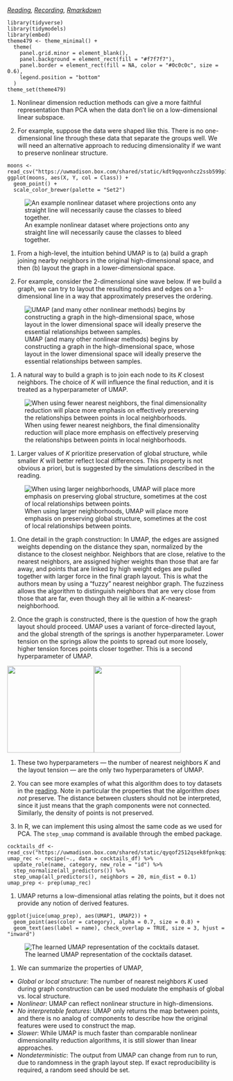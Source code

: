 *[Reading](https://pair-code.github.io/understanding-umap),
[Recording](https://mediaspace.wisc.edu/media/Week%2010%20%5B4%5D%20Uniform%20Manifold%20Approximation%20and%20Projection/1_8tb5x1es),
[Rmarkdown](https://github.com/krisrs1128/stat479/blob/master/_posts/2021-03-24-week10-4/week10-4.Rmd)*

    library(tidyverse)
    library(tidymodels)
    library(embed)
    theme479 <- theme_minimal() + 
      theme(
        panel.grid.minor = element_blank(),
        panel.background = element_rect(fill = "#f7f7f7"),
        panel.border = element_rect(fill = NA, color = "#0c0c0c", size = 0.6),
        legend.position = "bottom"
      )
    theme_set(theme479)

1.  Nonlinear dimension reduction methods can give a more faithful
    representation than PCA when the data don’t lie on a low-dimensional
    linear subspace.

2.  For example, suppose the data were shaped like this. There is no
    one-dimensional line through these data that separate the groups
    well. We will need an alternative approach to reducing
    dimensionality if we want to preserve nonlinear structure.

<!-- -->

    moons <- read_csv("https://uwmadison.box.com/shared/static/kdt9qqvonhcz2ssb599p1nqganrg1w6k.csv")
    ggplot(moons, aes(X, Y, col = Class)) +
      geom_point() +
      scale_color_brewer(palette = "Set2")

<figure>
<img
src="2022-12-28-week10-4_files/figure-markdown_strict/unnamed-chunk-2-1.png"
alt="An example nonlinear dataset where projections onto any straight line will necessarily cause the classes to bleed together." />
<figcaption aria-hidden="true">An example nonlinear dataset where
projections onto any straight line will necessarily cause the classes to
bleed together.</figcaption>
</figure>

1.  From a high-level, the intuition behind UMAP is to (a) build a graph
    joining nearby neighbors in the original high-dimensional space, and
    then (b) layout the graph in a lower-dimensional space.

2.  For example, consider the 2-dimensional sine wave below. If we build
    a graph, we can try to layout the resulting nodes and edges on a
    1-dimensional line in a way that approximately preserves the
    ordering.

<figure>
<img
src="https://uwmadison.box.com/shared/static/k4hrx2s4cqmmheg6u0yclir8op42sb0s.png"
alt="UMAP (and many other nonlinear methods) begins by constructing a graph in the high-dimensional space, whose layout in the lower dimensional space will ideally preserve the essential relationships between samples." />
<figcaption aria-hidden="true">UMAP (and many other nonlinear methods)
begins by constructing a graph in the high-dimensional space, whose
layout in the lower dimensional space will ideally preserve the
essential relationships between samples.</figcaption>
</figure>

1.  A natural way to build a graph is to join each node to its *K*
    closest neighbors. The choice of *K* will influence the final
    reduction, and it is treated as a hyperparameter of UMAP.

<figure>
<img
src="https://uwmadison.box.com/shared/static/ns6mpykr2zux3t35wuejc7ybtxngm98e.png"
alt="When using fewer nearest neighbors, the final dimensionality reduction will place more emphasis on effectively preserving the relationships between points in local neighborhoods." />
<figcaption aria-hidden="true">When using fewer nearest neighbors, the
final dimensionality reduction will place more emphasis on effectively
preserving the relationships between points in local
neighborhoods.</figcaption>
</figure>

1.  Larger values of *K* prioritize preservation of global structure,
    while smaller *K* will better reflect local differences. This
    property is not obvious a priori, but is suggested by the
    simulations described in the reading.

<figure>
<img
src="https://uwmadison.box.com/shared/static/70utv1s9yv3h5kturf6i02knhi2jw2dl.png"
alt="When using larger neighborhoods, UMAP will place more emphasis on preserving global structure, sometimes at the cost of local relationships between points." />
<figcaption aria-hidden="true">When using larger neighborhoods, UMAP
will place more emphasis on preserving global structure, sometimes at
the cost of local relationships between points.</figcaption>
</figure>

1.  One detail in the graph construction: In UMAP, the edges are
    assigned weights depending on the distance they span, normalized by
    the distance to the closest neighbor. Neighbors that are close,
    relative to the nearest neighbors, are assigned higher weights than
    those that are far away, and points that are linked by high weight
    edges are pulled together with larger force in the final graph
    layout. This is what the authors mean by using a “fuzzy” nearest
    neighbor graph. The fuzziness allows the algorithm to distinguish
    neighbors that are very close from those that are far, even though
    they all lie within a *K*-nearest-neighborhood.

2.  Once the graph is constructed, there is the question of how the
    graph layout should proceed. UMAP uses a variant of force-directed
    layout, and the global strength of the springs is another
    hyperparameter. Lower tension on the springs allow the points to
    spread out more loosely, higher tension forces points closer
    together. This is a second hyperparameter of UMAP.

<img src="https://uwmadison.box.com/shared/static/g6uqg4dauzfea0qrymaw5m77hl79adem.png" width="200" /><img src="https://uwmadison.box.com/shared/static/vo96qoakuzm8kx8h7sbuqfaulksfvm1j.png" width="200" />

1.  These two hyperparameters — the number of nearest neighbors *K* and
    the layout tension — are the only two hyperparameters of UMAP.

2.  You can see more examples of what this algorithm does to toy
    datasets in the
    [reading](https://pair-code.github.io/understanding-umap). Note in
    particular the properties that the algorithm *does not* preserve.
    The distance between clusters should not be interpreted, since it
    just means that the graph components were not connected. Similarly,
    the density of points is not preserved.

3.  In R, we can implement this using almost the same code as we used
    for PCA. The `step_umap` command is available through the embed
    package.

<!-- -->

    cocktails_df <- read_csv("https://uwmadison.box.com/shared/static/qyqof2512qsek8fpnkqqiw3p1jb77acf.csv")
    umap_rec <- recipe(~., data = cocktails_df) %>%
      update_role(name, category, new_role = "id") %>%
      step_normalize(all_predictors()) %>%
      step_umap(all_predictors(), neighbors = 20, min_dist = 0.1)
    umap_prep <- prep(umap_rec)

1.  UMAP returns a low-dimensional atlas relating the points, but it
    does not provide any notion of derived features.

<!-- -->

    ggplot(juice(umap_prep), aes(UMAP1, UMAP2)) +
      geom_point(aes(color = category), alpha = 0.7, size = 0.8) +
      geom_text(aes(label = name), check_overlap = TRUE, size = 3, hjust = "inward")

<figure>
<img
src="2022-12-28-week10-4_files/figure-markdown_strict/unnamed-chunk-8-1.png"
alt="The learned UMAP representation of the cocktails dataset." />
<figcaption aria-hidden="true">The learned UMAP representation of the
cocktails dataset.</figcaption>
</figure>

1.  We can summarize the properties of UMAP,

-   *Global or local structure*: The number of nearest neighbors *K*
    used during graph construction can be used modulate the emphasis of
    global vs. local structure.
-   *Nonlinear*: UMAP can reflect nonlinear structure in
    high-dimensions.
-   *No interpretable features*: UMAP only returns the map between
    points, and there is no analog of components to describe how the
    original features were used to construct the map.
-   *Slower*: While UMAP is much faster than comparable nonlinear
    dimensionality reduction algorithms, it is still slower than linear
    approaches.
-   *Nondeterministic*: The output from UMAP can change from run to run,
    due to randomness in the graph layout step. If exact reproducibility
    is required, a random seed should be set.
